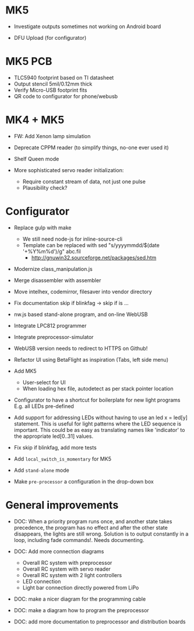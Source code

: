 # MK5

* Investigate outputs sometimes not working on Android board

* DFU Upload (for configurator)

# MK5 PCB

* TLC5940 footprint based on TI datasheet
* Output stencil 5mil/0.12mm thick
* Verify Micro-USB footprint fits
* QR code to configurator for phone/webusb


# MK4 + MK5

* FW: Add Xenon lamp simulation

* Deprecate CPPM reader (to simplify things, no-one ever used it)

* Shelf Queen mode

* More sophisticated servo reader initialization:
  * Require constant stream of data, not just one pulse
  * Plausibility check?


# Configurator

* Replace gulp with make
  * We still need node-js for inline-source-cli
  * Template can be replaced with sed "s/yyyymmdd/$(date '+%Y%m%d')/g" abc.fil
    * http://gnuwin32.sourceforge.net/packages/sed.htm

* Modernize class_manipulation.js

* Merge disassembler with assembler

* Move intelhex, codemirror, filesaver into vendor directory

* Fix documentation skip if blinkfag -> skip if is ...

* nw.js based stand-alone program, and on-line WebUSB

* Integrate LPC812 programmer

* Integrate preprocessor-simulator

* WebUSB version needs to redirect to HTTPS on Github!

* Refactor UI using BetaFlight as inspiration (Tabs, left side menu)

* Add MK5
  * User-select for UI
  * When loading hex file, autodetect as per stack pointer location

* Configurator to have a shortcut for boilerplate for new light programs
    E.g. all LEDs pre-defined

* Add support for addressing LEDs without having to use an
    led x = led[y] statement. This is useful for light patterns where the
    LED sequence is important. This could be as easy as translating names like
    'indicator' to the appropriate led[0..31] values.

* Fix skip if blinkfag, add more tests

* Add `local_switch_is_momentary` for MK5

* Add `stand-alone` mode

* Make `pre-processor` a configuration in the drop-down box


# General improvements

* DOC: When a priority program runs once, and another state takes precedence,
  the program has no effect and after the other state disappears, the lights
  are still wrong. Solution is to output constantly in a loop,
  including fade commands!.
  Needs documenting.

* DOC: Add more connection diagrams
    - Overall RC system with preprocessor
    - Overall RC system with servo reader
    - Overall RC system with 2 light controllers
    - LED connection
    - Light bar connection directly powered from LiPo

* DOC: make a nicer diagram for the programming cable

* DOC: make a diagram how to program the preprocessor

* DOC: add more documentation to preprocessor and distribution boards